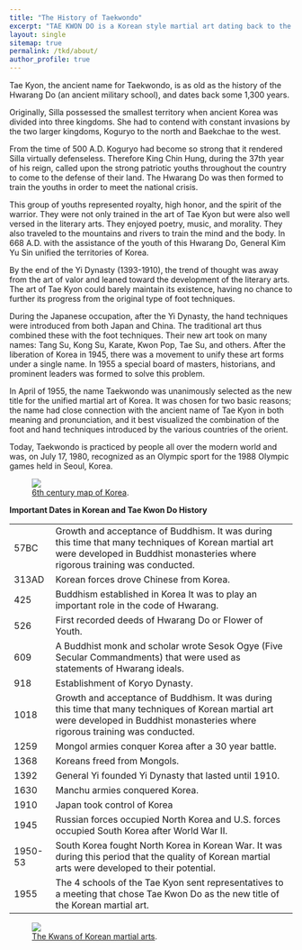 ```yaml
---
title: "The History of Taekwondo"
excerpt: "TAE KWON DO is a Korean style martial art dating back to the 6th century A.D. Tae means to kick or smash with the foot; Kwon means to punch or strike with the fist; Do means the art or method of. "
layout: single
sitemap: true
permalink: /tkd/about/
author_profile: true
---
```

Tae Kyon, the ancient name for Taekwondo, is as old as the history of the Hwarang Do (an ancient military school), and dates back some 1,300 years.


Originally, Silla possessed the smallest territory when ancient Korea was divided into three kingdoms. She had to contend with constant invasions by the two larger kingdoms, Koguryo to the north and Baekchae to the west.


From the time of 500 A.D. Koguryo had become so strong that it rendered Silla virtually defenseless. Therefore King Chin Hung, during the 37th year of his reign, called upon the strong patriotic youths throughout the country to come to the defense of their land. The Hwarang Do was then formed to train the youths in order to meet the national crisis.


This group of youths represented royalty, high honor, and the spirit of the warrior. They were not only trained in the art of Tae Kyon but were also well versed in the literary arts. They enjoyed poetry, music, and morality. They also traveled to the mountains and rivers to train the mind and the body. In 668 A.D. with the assistance of the youth of this Hwarang Do, General Kim Yu Sin unified the territories of Korea.


By the end of the Yi Dynasty (1393-1910), the trend of thought was away from the art of valor and leaned toward the development of the literary arts. The art of Tae Kyon could barely maintain its existence, having no chance to further its progress from the original type of foot techniques.


During the Japanese occupation, after the Yi Dynasty, the hand techniques were introduced from both Japan and China. The traditional art thus combined these with the foot techniques. Their new art took on many names: Tang Su, Kong Su, Karate, Kwon Pop, Tae Su, and others. After the liberation of Korea in 1945, there was a movement to unify these art forms under a single name. In 1955 a special board of masters, historians, and prominent leaders was formed to solve this problem.


In April of 1955, the name Taekwondo was unanimously selected as the new title for the unified martial art of Korea. It was chosen for two basic reasons; the name had close connection with the ancient name of Tae Kyon in both meaning and pronunciation, and it best visualized the combination of the foot and hand techniques introduced by the various countries of the orient.


Today, Taekwondo is practiced by people all over the modern world and was, on July 17, 1980, recognized as an Olympic sport for the 1988 Olympic games held in Seoul, Korea.


<figure>
	<a href="/nitkdsample/images/ancient_korea.jpg"><img src="/nitkdsample/images/ancient_korea.jpg"></a>
	<figcaption><a href="/nitkdsample/images/ancient_korea.jpg" title="6th century map of Korea">6th century map of Korea</a>.</figcaption>
</figure>



**Important Dates in Korean and Tae Kwon Do History**

<table>
<tr><td>57BC</td><td>Growth and acceptance of Buddhism. It was during this time that many techniques of Korean martial art were developed in Buddhist monasteries where rigorous training was conducted.</td></tr>
<tr><td>313AD</td><td>Korean forces drove Chinese from Korea.</td></tr>
<tr><td>425</td><td>Buddhism established in Korea It was to play an important role in the code of Hwarang.</td></tr>
<tr><td>526</td><td>First recorded deeds of Hwarang Do or Flower of Youth.</td></tr>
<tr><td>609</td><td>A Buddhist monk and scholar wrote Sesok Ogye (Five Secular Commandments) that were used as statements of Hwarang ideals.</td></tr>
<tr><td>918</td><td>Establishment of Koryo Dynasty.</td></tr>
<tr><td>1018</td><td>Growth and acceptance of Buddhism. It was during this time that many techniques of Korean martial art were developed in Buddhist monasteries where rigorous training was conducted.</td></tr>
<tr><td>1259</td><td>Mongol armies conquer Korea after a 30 year battle.</td></tr>
<tr><td>1368</td><td>Koreans freed from Mongols.</td></tr>
<tr><td>1392</td><td>General Yi founded Yi Dynasty that lasted until 1910.</td></tr>
<tr><td>1630</td><td>Manchu armies conquered Korea.</td></tr>
<tr><td>1910</td><td>Japan took control of Korea</td></tr>
<tr><td>1945</td><td>Russian forces occupied North Korea and U.S. forces occupied South Korea after World War II.</td></tr>
<tr><td>1950-53</td><td>South Korea fought North Korea in Korean War. It was during this period that the quality of Korean martial arts were developed to their potential.</td></tr>
<tr><td>1955</td><td>The 4 schools of the Tae Kyon sent representatives to a meeting that chose Tae Kwon Do as the new title of the Korean martial art.</td></tr>
</table>


<figure>
	<a href="/nitkdsample/images/newkwon.jpg"><img src="/nitkdsample/images/newkwon.jpg"></a>
	<figcaption><a href="/nitkdsample/images/newkwon.jpg" title="The Kwans of Korean martial arts">The Kwans of Korean martial arts</a>.</figcaption>
</figure>

